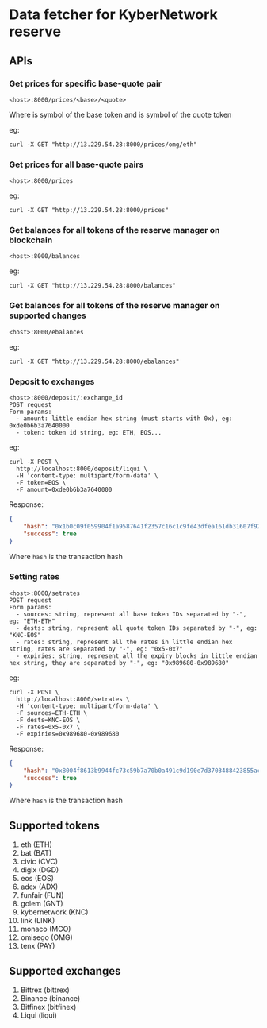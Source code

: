 # Data fetcher for KyberNetwork reserve

## APIs

### Get prices for specific base-quote pair

```
<host>:8000/prices/<base>/<quote>
```

Where *<base>* is symbol of the base token and *<quote>* is symbol of the quote token

eg:
```
curl -X GET "http://13.229.54.28:8000/prices/omg/eth"
```

### Get prices for all base-quote pairs
```
<host>:8000/prices
```

eg:
```
curl -X GET "http://13.229.54.28:8000/prices"
```

### Get balances for all tokens of the reserve manager on blockchain
```
<host>:8000/balances
```

eg:
```
curl -X GET "http://13.229.54.28:8000/balances"
```

### Get balances for all tokens of the reserve manager on supported changes
```
<host>:8000/ebalances
```

eg:
```
curl -X GET "http://13.229.54.28:8000/ebalances"
```
### Deposit to exchanges
```
<host>:8000/deposit/:exchange_id
POST request
Form params:
  - amount: little endian hex string (must starts with 0x), eg: 0xde0b6b3a7640000
  - token: token id string, eg: ETH, EOS...
```

eg:
```
curl -X POST \
  http://localhost:8000/deposit/liqui \
  -H 'content-type: multipart/form-data' \
  -F token=EOS \
  -F amount=0xde0b6b3a7640000
```
Response:

```json
{
    "hash": "0x1b0c09f059904f1a9587641f2357c16c1c9fe43dfea161db31607f9221b0cfbb",
    "success": true
}
```
Where `hash` is the transaction hash

### Setting rates
```
<host>:8000/setrates
POST request
Form params:
  - sources: string, represent all base token IDs separated by "-", eg: "ETH-ETH"
  - dests: string, represent all quote token IDs separated by "-", eg: "KNC-EOS"
  - rates: string, represent all the rates in little endian hex string, rates are separated by "-", eg: "0x5-0x7"
  - expiries: string, represent all the expiry blocks in little endian hex string, they are separated by "-", eg: "0x989680-0x989680"
```
eg:
```
curl -X POST \
  http://localhost:8000/setrates \
  -H 'content-type: multipart/form-data' \
  -F sources=ETH-ETH \
  -F dests=KNC-EOS \
  -F rates=0x5-0x7 \
  -F expiries=0x989680-0x989680
```
Response:

```json
{
    "hash": "0x8004f8613b9944fc73c59b7a70b0a491c9d190e7d3703488423855ac8dada239",
    "success": true
}
```
Where `hash` is the transaction hash

## Supported tokens

1. eth (ETH)
2. bat (BAT)
3. civic (CVC)
4. digix (DGD)
5. eos (EOS)
6. adex (ADX)
7. funfair (FUN)
8. golem (GNT)
9. kybernetwork (KNC)
10. link (LINK)
11. monaco (MCO)
12. omisego (OMG)
13. tenx (PAY)

## Supported exchanges

1. Bittrex (bittrex)
2. Binance (binance)
3. Bitfinex (bitfinex)
4. Liqui (liqui)

